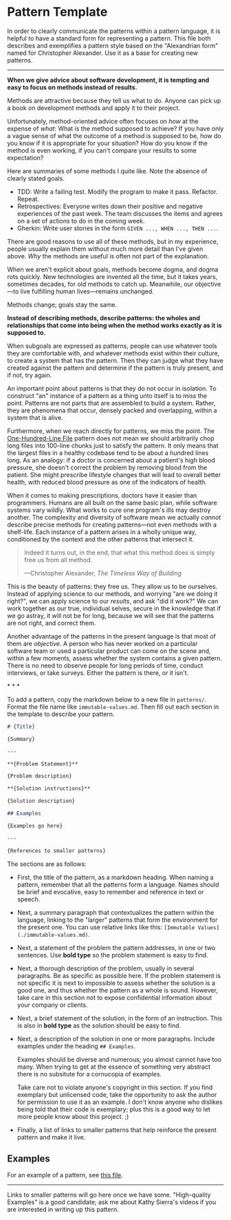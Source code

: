 # Pattern Template

In order to clearly communicate the patterns within a pattern language, it is helpful
to have a standard form for representing a pattern. This file both describes
and exemplifies a pattern style based on the "Alexandrian form" named for Christopher Alexander.
Use it as a base for creating new patterns.

---

**When we give advice about software development, it is tempting and easy to focus on methods
instead of results.**

Methods are attractive because they tell us what to do. Anyone can pick up a book on development
methods and apply it to their project.

Unfortunately, method-oriented advice often focuses on *how* at the expense of *what*: What is
the method supposed to achieve? If you have only a vague sense of what the outcome of a method
is supposed to be, how do you know if it is appropriate for your situation? How do you know
if the method is even working, if you can't compare your results to some expectation?

Here are summaries of some methods I quite like. Note the absence of clearly stated goals.

- TDD: Write a failing test. Modify the program to make it pass. Refactor. Repeat.
- Retrospectives: Everyone writes down their positive and negative experiences of the
  past week. The team discusses the items and agrees on a set of actions to do in the
  coming week.
- Gherkin: Write user stories in the form `GIVEN ..., WHEN ..., THEN ...`.

There are good reasons to use all of these methods, but in my experience, people usually
explain them without much more detail than I've given above. *Why* the methods are
useful is often not part of the explanation.

When we aren't explicit about goals, methods become dogma, and dogma rots quickly.
New technologies are invented all the time, but it takes years, sometimes decades, for
old methods to catch up. Meanwhile, our objective—to live fulfilling human lives—remains
unchanged.

Methods change; goals stay the same.

**Instead of describing methods, describe patterns: the wholes and relationships that come
into being when the method works exactly as it is supposed to.**

When subgoals are expressed as patterns, people can use whatever tools
they are comfortable with, and whatever methods exist within their culture,
to create a system that has the pattern. Then they can judge what they
have created against the pattern and determine if the pattern is truly
present, and if not, try again.

An important point about patterns is that they do not occur in isolation.
To construct "an" instance of a pattern as a thing unto itself is to miss the point.
Patterns are not parts that are assembled to build a system. Rather, they
are phenomena that occur, densely packed and overlapping, within a
system that is alive.

Furthermore, when we reach directly for patterns, we miss the point.
The [One-Hundred-Line File](./100-line-file.md) pattern does not mean
we should arbitrarily chop long files into 100-line chunks just to
satisfy the pattern. It only means that the largest files in a healthy
codebase tend to be about a hundred lines long. As an analogy: if a doctor
is concerned about a patient's high blood pressure, she doesn't correct
the problem by removing blood from the patient. She might prescribe lifestyle
changes that will lead to overall better health, with reduced blood pressure
as one of the indicators of health.

When it comes to making prescriptions, doctors have it easier than programmers.
Humans are all built on the same basic plan, while software systems vary wildly.
What works to cure one program's ills may destroy another.
The complexity and diversity of software mean we actually
*cannot* describe precise methods for creating patterns—not
even methods with a shelf-life. Each instance of a pattern
arises in a wholly unique way, conditioned by the context and the other patterns
that intersect it.

> Indeed it turns out, in the end, that what this method does is simply
> free us from all method.
>
> —Christopher Alexander, _The Timeless Way of Building_

This is the beauty of patterns: they free us. They allow us to be ourselves.
Instead of applying science to our methods, and worrying "are we doing it right?",
we can apply science to our *results*, and ask "did it work?" We can work
together as our true, individual selves,
secure in the knowledge that if we go astray, it will not be for long,
because we will see that the patterns are not right, and correct them.

Another advantage of the patterns in the present language is that most of them are
*objective*. A person who has never worked on a particular software team or
used a particular product can come on the scene and, within a few moments,
assess whether the system contains a given pattern. There is no need to observe
people for long periods of time, conduct interviews, or take surveys. Either
the pattern is there, or it isn't.

\* \* \*

To add a pattern, copy the markdown below to a new file in `patterns/`. Format the file name like `immutable-values.md`.
Then fill out each section in the template to describe your pattern.

```markdown
# {Title}

{Summary}

---

**{Problem Statement}**

{Problem description}

**{Solution instructions}**

{Solution description}

## Examples

{Examples go here}

---

{References to smaller patterns}
```

The sections are as follows:
- First, the title of the pattern, as a markdown heading. When naming a pattern, remember that all
  the patterns form a language. Names should be brief and evocative, easy to remember and reference
  in text or speech.
- Next, a summary paragraph that contextualizes the pattern within the language, linking to the "larger"
  patterns that form the environment for the present one. You can use relative links like this:
  `[Immutable Values](./immutable-values.md)`.
- Next, a statement of the problem the pattern addresses, in one or two sentences. Use **bold type**
  so the problem statement is easy to find.
- Next, a thorough description of the problem, usually in several paragraphs. Be as specific as
  possible here. If the problem statement is not specific it is next to impossible to assess
  whether the solution is a good one, and thus whether the pattern as a whole is sound. However,
  take care in this section not to expose confidential information about your company or clients.
- Next, a brief statement of the solution, in the form of an instruction. This is also in **bold type**
  as the solution should be easy to find.
- Next, a description of the solution in one or more paragraphs. Include examples under the
  heading `## Examples`.
  
  Examples should be diverse and numerous; you almost cannot have too many.
  When trying to get at the essence of something very abstract there is no subsitute for a
  cornucopia of examples.
  
  Take care not to violate anyone's copyright in this section. If you
  find exemplary but unlicensed code, take the opportunity to ask the author for permission
  to use it as an example. I don't know anyone who dislikes being told that their code is
  exemplary; plus this is a good way to let more people know about this project. ;)
  
- Finally, a list of links to smaller patterns that help reinforce the present pattern and
  make it live.

## Examples

For an example of a pattern, see [this file](./00_PATTERN_TEMPLATE.md).

---

Links to smaller patterns will go here once we have some. "High-quality Examples" is a good
candidate; ask me about Kathy Sierra's videos if you are interested in writing up this pattern.
